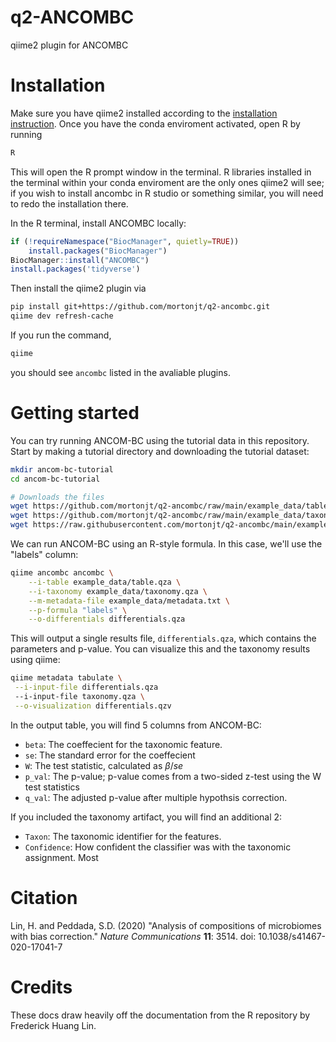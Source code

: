 # q2-ANCOMBC
qiime2 plugin for ANCOMBC

# Installation

Make sure you have qiime2 installed according to the [installation instruction](). Once you have the conda enviroment activated, open R by running

```bash
R
```

This will open the R prompt window in the terminal. R libraries installed in the terminal within your conda enviroment are the only ones qiime2 will see; if you wish to install ancombc in R studio or something similar, you will need to redo the installation there.

In the R terminal, install ANCOMBC locally:

```R
if (!requireNamespace("BiocManager", quietly=TRUE))
    install.packages("BiocManager")
BiocManager::install("ANCOMBC")
install.packages('tidyverse')
```

Then install the qiime2 plugin via

```bash
pip install git+https://github.com/mortonjt/q2-ancombc.git
qiime dev refresh-cache
```

If you run the command,

```bash
qiime
```

you should see `ancombc` listed in the avaliable plugins.

# Getting started

You can try running ANCOM-BC using the tutorial data in this repository. Start by making a tutorial directory and downloading the tutorial dataset:

```bash
mkdir ancom-bc-tutorial
cd ancom-bc-tutorial

# Downloads the files
wget https://github.com/mortonjt/q2-ancombc/raw/main/example_data/table.qza
wget https://github.com/mortonjt/q2-ancombc/raw/main/example_data/taxonomy.qza
wget https://raw.githubusercontent.com/mortonjt/q2-ancombc/main/example_data/metadata.txt
```

We can run ANCOM-BC using an R-style formula. In this case, we'll use the "labels" column:

```bash
qiime ancombc ancombc \
    --i-table example_data/table.qza \
    --i-taxonomy example_data/taxonomy.qza \
    --m-metadata-file example_data/metadata.txt \
    --p-formula "labels" \
    --o-differentials differentials.qza

```

This will output a single results file, `differentials.qza`, which contains the parameters and p-value. You can visualize this and the taxonomy results using qiime:

```bash
qiime metadata tabulate \
 --i-input-file differentials.qza 
 --i-input-file taxonomy.qza \
 --o-visualization differentials.qzv
```

In the output table, you will find 5 columns from ANCOM-BC: 

* `beta`: The coeffecient for the taxonomic feature. 
* `se`: The standard error for the coeffecient
* `W`: The test statistic, calculated as $\beta/se$
* `p_val`: The p-value; p-value comes from a two-sided z-test using the W test statistics
* `q_val`: The adjusted p-value after multiple hypothsis correction.

If you included the taxonomy artifact, you will find an additional 2:

* `Taxon`: The taxonomic identifier for the features. 
* `Confidence`: How confident the classifier was with the taxonomic assignment. Most 

# Citation

Lin, H. and Peddada, S.D. (2020) "Analysis of compositions of microbiomes with bias correction." *Nature Communications* **11**: 3514. doi: 10.1038/s41467-020-17041-7

# Credits

These docs draw heavily off the documentation from the R repository by Frederick Huang Lin. 